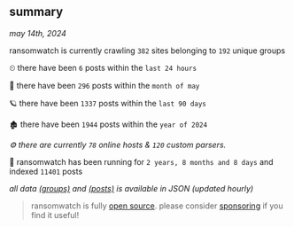 
## summary
_may 14th, 2024_

ransomwatch is currently crawling `382` sites belonging to `192` unique groups

⏲ there have been `6` posts within the `last 24 hours`

🦈 there have been `296` posts within the `month of may`

🪐 there have been `1337` posts within the `last 90 days`

🏚 there have been `1944` posts within the `year of 2024`

_⚙️ there are currently `78` online hosts & `120` custom parsers._

🦕 ransomwatch has been running for `2 years, 8 months and 8 days` and indexed `11401` posts

_all data  [(groups)](http://ransomwhat.telemetry.ltd/groups) and [(posts)](http://ransomwhat.telemetry.ltd/posts) is available in JSON (updated hourly)_

> ransomwatch is fully [open source](https://github.com/joshhighet/ransomwatch#ransomwatch--). please consider [sponsoring](https://github.com/sponsors/joshhighet) if you find it useful!
